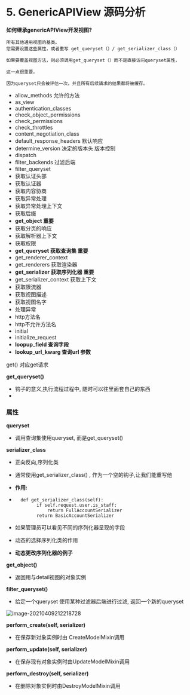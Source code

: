 # 5. GenericAPIView 源码分析

**如何继承genericAPIView开发视图?**





```
所有其他通用视图的基类。
您需要设置这些属性，或者重写 get_queryset（）/ get_serializer_class（）

如果要覆盖视图方法，则必须调用get_queryset（）而不是直接访问queryset属性，

这一点很重要，

因为queryset只会被评估一次，并且所有后续请求的结果都将被缓存。
```



* allow_methods 允许的方法
* as_view
* authentication_classes
* check_object_permissions
* check_permissions
* check_throttles
* content_negotiation_class
* default_response_headers  默认响应
*  determine_version  决定的版本头  版本控制
* dispatch
* filter_backends 过滤后端
* filter_queryset  
* 获取认证头部
* 获取认证器
* 获取内容协商
* 获取异常处理
* 获取异常处理上下文
* 获取后缀
* **get_object  重要**
* 获取分页的响应
* 获取解析器上下文
* 获取权限
* **get_queryset  获取查询集  重要**    
* get_renderer_context
* get_renderers 获取渲染器
* **get_serializer 获取序列化器 重要**
* get_serializer_context 获取上下文
* 获取限流器
* 获取视图描述
* 获取视图名字
* 处理异常
* http方法名
* http不允许方法名
* initial
* initialize_request
* **loopup_field  查询字段**
* **lookup_url_kwarg 查询url 参数**





get() 对应get请求











**get_queryset()**

* 钩子的意义,执行流程过程中, 随时可以往里面套自己的东西
* 



### 属性

**queryset** 

* 调用查询集使用queryset, 而是get_queryset()

**serializer_class**

* 正向反向,序列化类

* 通常使用get_serializer_class() , 作为一个空的钩子,让我们能重写他

* **作用:** 

* ```
    def get_serializer_class(self):
          if self.request.user.is_staff:
              return FullAccountSerializer
          return BasicAccountSerializer
  ```

* 如果管理员可以看见不同的序列化器呈现的字段

* 动态的选择序列化类的作用

* **动态更改序列化器的例子**



**get_object()**

* 返回用与detail视图的对象实例



**filter_queryset()**

* 给定一个queryset 使用某种过滤器后端进行过滤, 返回一个新的queryset



![image-20210409212218728](assets/image-20210409212218728.png)



**perform_create(self, serializer)**

* 在保存新对象实例时由 CreateModelMixin调用

**perform_update(self, serializer)**

* 在保存现有对象实例时由UpdateModelMixin调用

**perform_destroy(self, serializer)**

* 在删除对象实例时由DestroyModelMixin调用

































